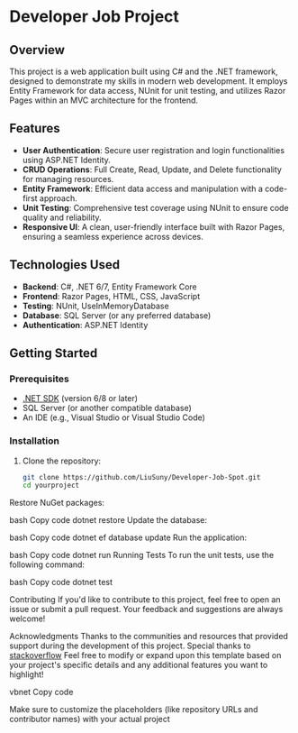 # Developer Job Project

## Overview

This project is a web application built using C# and the .NET framework, designed to demonstrate my skills in modern web development. 
It employs Entity Framework for data access, NUnit for unit testing, and utilizes Razor Pages within an MVC architecture for the frontend.

## Features

- **User Authentication**: Secure user registration and login functionalities using ASP.NET Identity.
- **CRUD Operations**: Full Create, Read, Update, and Delete functionality for managing resources.
- **Entity Framework**: Efficient data access and manipulation with a code-first approach.
- **Unit Testing**: Comprehensive test coverage using NUnit to ensure code quality and reliability.
- **Responsive UI**: A clean, user-friendly interface built with Razor Pages, ensuring a seamless experience across devices.

## Technologies Used

- **Backend**: C#, .NET 6/7, Entity Framework Core
- **Frontend**: Razor Pages, HTML, CSS, JavaScript
- **Testing**: NUnit, UseInMemoryDatabase
- **Database**: SQL Server (or any preferred database)
- **Authentication**: ASP.NET Identity

## Getting Started

### Prerequisites

- [.NET SDK](https://dotnet.microsoft.com/download) (version 6/8 or later)
- SQL Server (or another compatible database)
- An IDE (e.g., Visual Studio or Visual Studio Code)

### Installation

1. Clone the repository:
   ```bash
   git clone https://github.com/LiuSuny/Developer-Job-Spot.git
   cd yourproject
Restore NuGet packages:

bash
Copy code
dotnet restore
Update the database:

bash
Copy code
dotnet ef database update
Run the application:

bash
Copy code
dotnet run
Running Tests
To run the unit tests, use the following command:

bash
Copy code
dotnet test

Contributing
If you'd like to contribute to this project, feel free to open an issue or submit a pull request. Your feedback and suggestions are always welcome!



Acknowledgments
Thanks to the communities and resources that provided support during the development of this project.
Special thanks to [stackoverflow](https://stackoverflow.co/teams/)
Feel free to modify or expand upon this template based on your project's specific details and any additional features you want to highlight!

vbnet
Copy code

Make sure to customize the placeholders (like repository URLs and contributor names) with your actual project
